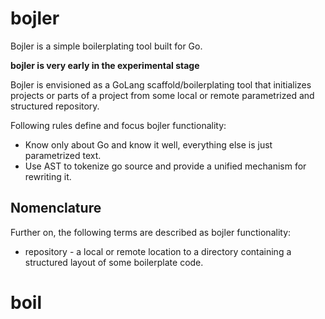 # bojler

Bojler is a simple boilerplating tool built for Go.

**bojler is very early in the experimental stage**

Bojler is envisioned as a GoLang scaffold/boilerplating tool that initializes projects or parts of a project from some local or remote parametrized and structured repository.

Following rules define and focus bojler functionality:

* Know only about Go and know it well, everything else is just parametrized text.
* Use AST to tokenize go source and provide a unified mechanism for rewriting it.

## Nomenclature

Further on, the following terms are described as bojler functionality:

* repository - a local or remote location to a directory containing a structured
layout of some boilerplate code.


# boil

